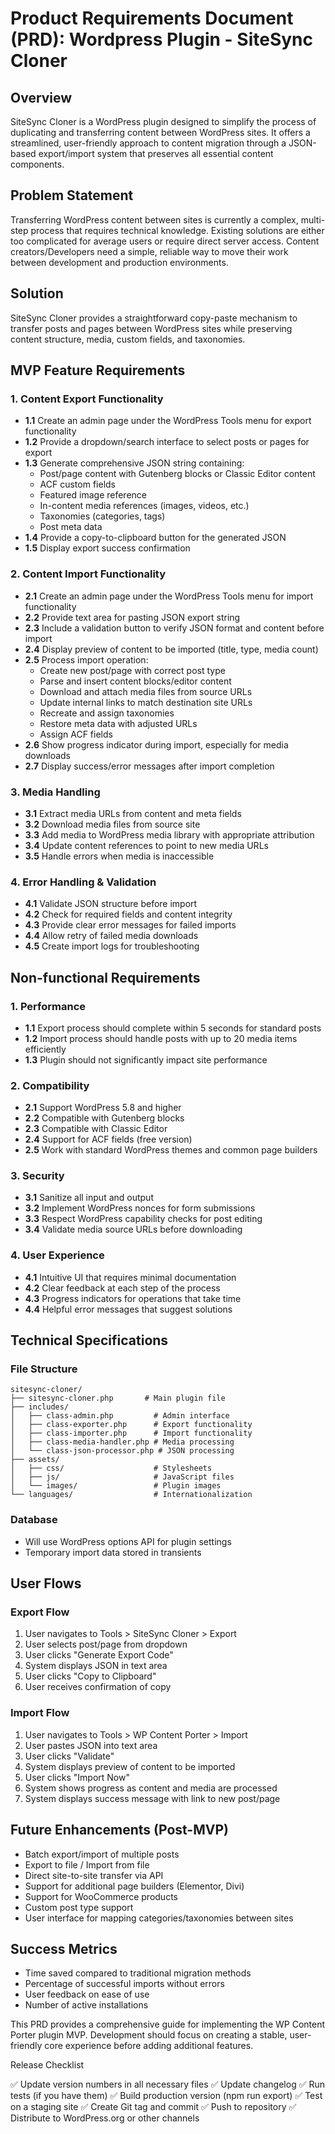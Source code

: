 # Product Requirements Document (PRD): Wordpress Plugin - SiteSync Cloner

## Overview

SiteSync Cloner is a WordPress plugin designed to simplify the process of duplicating and transferring content between WordPress sites. It offers a streamlined, user-friendly approach to content migration through a JSON-based export/import system that preserves all essential content components.

## Problem Statement

Transferring WordPress content between sites is currently a complex, multi-step process that requires technical knowledge. Existing solutions are either too complicated for average users or require direct server access. Content creators/Developers need a simple, reliable way to move their work between development and production environments.

## Solution

SiteSync Cloner provides a straightforward copy-paste mechanism to transfer posts and pages between WordPress sites while preserving content structure, media, custom fields, and taxonomies.

## MVP Feature Requirements

### 1. Content Export Functionality
- **1.1** Create an admin page under the WordPress Tools menu for export functionality
- **1.2** Provide a dropdown/search interface to select posts or pages for export
- **1.3** Generate comprehensive JSON string containing:
  - Post/page content with Gutenberg blocks or Classic Editor content
  - ACF custom fields
  - Featured image reference
  - In-content media references (images, videos, etc.)
  - Taxonomies (categories, tags)
  - Post meta data
- **1.4** Provide a copy-to-clipboard button for the generated JSON
- **1.5** Display export success confirmation

### 2. Content Import Functionality
- **2.1** Create an admin page under the WordPress Tools menu for import functionality
- **2.2** Provide text area for pasting JSON export string
- **2.3** Include a validation button to verify JSON format and content before import
- **2.4** Display preview of content to be imported (title, type, media count)
- **2.5** Process import operation:
  - Create new post/page with correct post type
  - Parse and insert content blocks/editor content
  - Download and attach media files from source URLs
  - Update internal links to match destination site URLs
  - Recreate and assign taxonomies
  - Restore meta data with adjusted URLs
  - Assign ACF fields
- **2.6** Show progress indicator during import, especially for media downloads
- **2.7** Display success/error messages after import completion

### 3. Media Handling
- **3.1** Extract media URLs from content and meta fields
- **3.2** Download media files from source site
- **3.3** Add media to WordPress media library with appropriate attribution
- **3.4** Update content references to point to new media URLs
- **3.5** Handle errors when media is inaccessible

### 4. Error Handling & Validation
- **4.1** Validate JSON structure before import
- **4.2** Check for required fields and content integrity
- **4.3** Provide clear error messages for failed imports
- **4.4** Allow retry of failed media downloads
- **4.5** Create import logs for troubleshooting

## Non-functional Requirements

### 1. Performance
- **1.1** Export process should complete within 5 seconds for standard posts
- **1.2** Import process should handle posts with up to 20 media items efficiently
- **1.3** Plugin should not significantly impact site performance

### 2. Compatibility
- **2.1** Support WordPress 5.8 and higher
- **2.2** Compatible with Gutenberg blocks
- **2.3** Compatible with Classic Editor
- **2.4** Support for ACF fields (free version)
- **2.5** Work with standard WordPress themes and common page builders

### 3. Security
- **3.1** Sanitize all input and output
- **3.2** Implement WordPress nonces for form submissions
- **3.3** Respect WordPress capability checks for post editing
- **3.4** Validate media source URLs before downloading

### 4. User Experience
- **4.1** Intuitive UI that requires minimal documentation
- **4.2** Clear feedback at each step of the process
- **4.3** Progress indicators for operations that take time
- **4.4** Helpful error messages that suggest solutions

## Technical Specifications

### File Structure
```
sitesync-cloner/
├── sitesync-cloner.php       # Main plugin file
├── includes/
│   ├── class-admin.php         # Admin interface
│   ├── class-exporter.php      # Export functionality
│   ├── class-importer.php      # Import functionality
│   ├── class-media-handler.php # Media processing
│   └── class-json-processor.php # JSON processing
├── assets/
│   ├── css/                    # Stylesheets
│   ├── js/                     # JavaScript files
│   └── images/                 # Plugin images
└── languages/                  # Internationalization
```

### Database
- Will use WordPress options API for plugin settings
- Temporary import data stored in transients

## User Flows

### Export Flow
1. User navigates to Tools > SiteSync Cloner > Export
2. User selects post/page from dropdown
3. User clicks "Generate Export Code"
4. System displays JSON in text area
5. User clicks "Copy to Clipboard"
6. User receives confirmation of copy

### Import Flow
1. User navigates to Tools > WP Content Porter > Import
2. User pastes JSON into text area
3. User clicks "Validate"
4. System displays preview of content to be imported
5. User clicks "Import Now"
6. System shows progress as content and media are processed
7. System displays success message with link to new post/page

## Future Enhancements (Post-MVP)
- Batch export/import of multiple posts
- Export to file / Import from file
- Direct site-to-site transfer via API
- Support for additional page builders (Elementor, Divi)
- Support for WooCommerce products
- Custom post type support
- User interface for mapping categories/taxonomies between sites

## Success Metrics
- Time saved compared to traditional migration methods
- Percentage of successful imports without errors
- User feedback on ease of use
- Number of active installations

This PRD provides a comprehensive guide for implementing the WP Content Porter plugin MVP. Development should focus on creating a stable, user-friendly core experience before adding additional features.

Release Checklist

✅ Update version numbers in all necessary files
✅ Update changelog
✅ Run tests (if you have them)
✅ Build production version (npm run export)
✅ Test on a staging site
✅ Create Git tag and commit
✅ Push to repository
✅ Distribute to WordPress.org or other channels